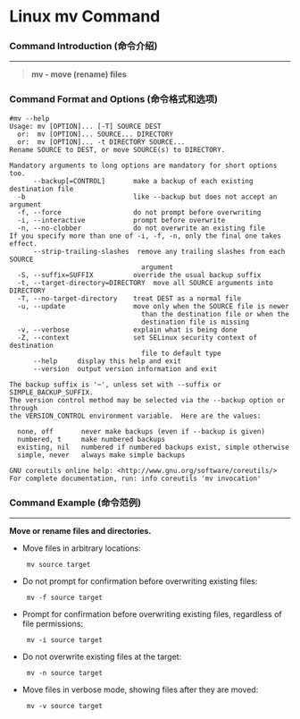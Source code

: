 # Linux mv Command
### Command Introduction (命令介绍)
-------------------
> **mv - move (rename) files**

### Command Format and Options (命令格式和选项)
```
#mv --help
Usage: mv [OPTION]... [-T] SOURCE DEST
  or:  mv [OPTION]... SOURCE... DIRECTORY
  or:  mv [OPTION]... -t DIRECTORY SOURCE...
Rename SOURCE to DEST, or move SOURCE(s) to DIRECTORY.

Mandatory arguments to long options are mandatory for short options too.
      --backup[=CONTROL]       make a backup of each existing destination file
  -b                           like --backup but does not accept an argument
  -f, --force                  do not prompt before overwriting
  -i, --interactive            prompt before overwrite
  -n, --no-clobber             do not overwrite an existing file
If you specify more than one of -i, -f, -n, only the final one takes effect.
      --strip-trailing-slashes  remove any trailing slashes from each SOURCE
                                 argument
  -S, --suffix=SUFFIX          override the usual backup suffix
  -t, --target-directory=DIRECTORY  move all SOURCE arguments into DIRECTORY
  -T, --no-target-directory    treat DEST as a normal file
  -u, --update                 move only when the SOURCE file is newer
                                 than the destination file or when the
                                 destination file is missing
  -v, --verbose                explain what is being done
  -Z, --context                set SELinux security context of destination
                                 file to default type
      --help     display this help and exit
      --version  output version information and exit

The backup suffix is '~', unless set with --suffix or SIMPLE_BACKUP_SUFFIX.
The version control method may be selected via the --backup option or through
the VERSION_CONTROL environment variable.  Here are the values:

  none, off       never make backups (even if --backup is given)
  numbered, t     make numbered backups
  existing, nil   numbered if numbered backups exist, simple otherwise
  simple, never   always make simple backups

GNU coreutils online help: <http://www.gnu.org/software/coreutils/>
For complete documentation, run: info coreutils 'mv invocation'
```
### Command Example (命令范例)
-------------------
**Move or rename files and directories.** 

- Move files in arbitrary locations:

  ` mv source target`

- Do not prompt for confirmation before overwriting existing files:

  ` mv -f source target`

- Prompt for confirmation before overwriting existing files, regardless of file permissions:

  ` mv -i source target`

- Do not overwrite existing files at the target:

  ` mv -n source target`

- Move files in verbose mode, showing files after they are moved:

  ` mv -v source target`
